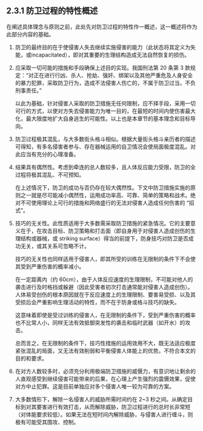 ## 2.3.1 防卫过程的特性概述

在阐述具体理念与原则之前，此处先对防卫过程的特性作一概述，这一概述将作为此部分内容的基础。

1. 防卫的最终目的在于使侵害人失去继续实施侵害的能力（此状态将其定义为失能，或incapacitated），即对其重要的生理结构造成无法自然恢复的损伤。

2. 应采取一切可能的措施和手段确保上述目的实现。我国刑法第 20 条第 3 款规定：“对正在进行行凶、杀人、抢劫、强奸、绑架以及其他严重危及人身安全的暴力犯罪，采取防卫行为，造成不法侵害人伤亡的，不属于防卫过当，不负刑事责任。”

   以此为基础，针对侵害人采取的防卫措施无任何限制，应不择手段，采用一切可行的方式，以使对方失去侵害能力为唯一目的，在最短的时间内使伤害最大化，最大限度地扩大自身逃生的可能性。以上也是本章节的基本理念和目标导向。

3. 防卫过程极其混乱，与大多数街头格斗相似。根据大量街头格斗亲历者的描述可得知，有多名侵害者参与、存在器械运用的自卫情况会使局面极度混乱。对此应当有充分的心理准备。

4. 结果具有偶然性。考虑到牵连的总人数较多，且人体反应能力受限，防卫的全过程将极其混乱、不可预知。

   在上述情况下，防卫的成功与否仍存在较大偶然性。下文中防卫措施实施的原则之一就是尽可能减小偶然性，运用成功率高、可靠、简单的策略和战术。绝对不可使用理论上可行的措施和网络盛行的无法对侵害人造成任何伤害的 “招式”。
   
5. 技巧的无关性。此性质适用于大多数需采取防卫措施的紧急情况。它的主要意义在于，在攻击目标、防卫策略和打击面（即自身用于对侵害人造成创伤的生理结构或器械，或 striking surface）得当的前提下，防身技巧对防卫是否成功无关，或其关系可忽略不计。
   
   技巧的无关性也同样适用于侵害人，即其所受的训练在无限制的条件下不会使其受到严重伤害的概率减小。

   在一定距离内（约 60cm），由于人体反应速度的生理限制，不可能对他人的袭击进行及时格挡或躲避（因此受害者初次打击通常能对侵害人造成创伤）。人体易受创伤的根本原因就在于反应速度上的生理限制、要害易受损、以及其受损后会严重影响生理活动的特性，而不在于防身或格斗技巧的缺失。

   这意味着即使是受过训练的侵害人，在无限制的条件下，受到严重伤害的概率也不比常人小，同样无法有效抵御突发性的袭击和临时武器（如开水）的攻击。

   总而言之，在无限制的条件下，技巧性措施的运用效用不大，既无法适应极度紧张混乱的局面，又无法有效削弱和平衡侵害人体能上的优势。不符合本文的目的和要求。

6. 在对方人数较多时，必须充分利用极端防卫措施的威慑力，有意识地让剩余的人直观感受到继续侵害可能带来的后果，在心理上产生强烈的震慑效果，促使对方中止犯罪。这是目前单独应对多个侵害人唯一较为可靠的方案。

7. 大多数情形下，解除一名侵害人的威胁所需时间约在 2~3 秒之间。从确定目标到对其要害进行有效打击，从而解除威胁，防卫过程进行的总时长非常短（对体能要求较低）。如果无法在短时间内解除威胁，与侵害人进行缠斗，则极有可能受其围攻、控制。



